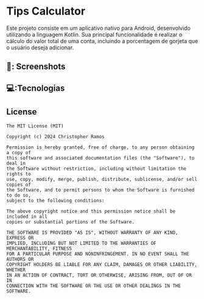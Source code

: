  #  Tips Calculator
Este projeto consiste em um aplicativo nativo para Android, desenvolvido utilizando a linguagem Kotlin. Sua principal funcionalidade é realizar o cálculo do valor total de uma conta, incluindo a porcentagem de gorjeta que o usuário deseja adicionar.


## 📸: Screenshots




## 💻:Tecnologias










## License
```
The MIT License (MIT)

Copyright (c) 2024 Christopher Ramos 

Permission is hereby granted, free of charge, to any person obtaining a copy of
this software and associated documentation files (the "Software"), to deal in
the Software without restriction, including without limitation the rights to
use, copy, modify, merge, publish, distribute, sublicense, and/or sell copies of
the Software, and to permit persons to whom the Software is furnished to do so,
subject to the following conditions:

The above copyright notice and this permission notice shall be included in all
copies or substantial portions of the Software.

THE SOFTWARE IS PROVIDED "AS IS", WITHOUT WARRANTY OF ANY KIND, EXPRESS OR
IMPLIED, INCLUDING BUT NOT LIMITED TO THE WARRANTIES OF MERCHANTABILITY, FITNESS
FOR A PARTICULAR PURPOSE AND NONINFRINGEMENT. IN NO EVENT SHALL THE AUTHORS OR
COPYRIGHT HOLDERS BE LIABLE FOR ANY CLAIM, DAMAGES OR OTHER LIABILITY, WHETHER
IN AN ACTION OF CONTRACT, TORT OR OTHERWISE, ARISING FROM, OUT OF OR IN
CONNECTION WITH THE SOFTWARE OR THE USE OR OTHER DEALINGS IN THE SOFTWARE.
```
